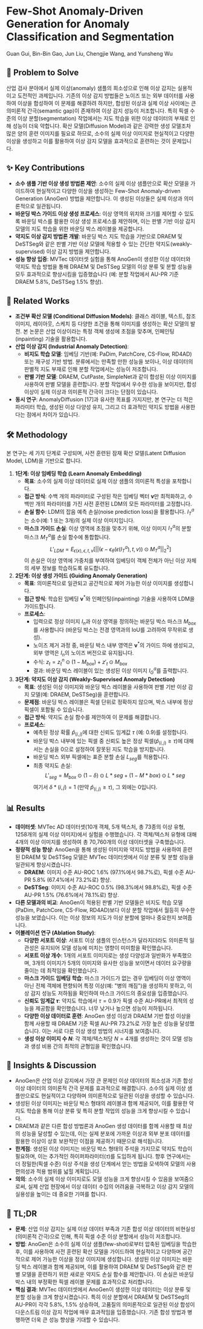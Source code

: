 # Few-Shot Anomaly-Driven Generation for Anomaly Classification and Segmentation

Guan Gui, Bin-Bin Gao, Jun Liu, Chengjie Wang, and Yunsheng Wu

## 🧩 Problem to Solve

산업 검사 분야에서 실제 이상(anomaly) 샘플의 희소성으로 인해 이상 감지는 실용적이고 도전적인 과제입니다. 기존의 이상 감지 방법들은 노이즈 또는 외부 데이터를 사용하여 이상을 합성하여 이 문제를 해결하려 하지만, 합성된 이상과 실제 이상 사이에는 큰 의미론적 간극(semantic gap)이 존재하여 이상 감지 성능이 저조합니다. 특히 픽셀 수준의 이상 분할(segmentation) 작업에서는 지도 학습을 위한 이상 데이터의 부재로 인해 성능이 더욱 약합니다. 확산 모델(Diffusion Model)과 같은 강력한 생성 모델조차 많은 양의 훈련 이미지를 필요로 하므로, 소수의 실제 이상 이미지로 현실적이고 다양한 이상을 생성하고 이를 활용하여 이상 감지 모델을 효과적으로 훈련하는 것이 문제입니다.

## ✨ Key Contributions

- **소수 샘플 기반 이상 생성 방법론 제안**: 소수의 실제 이상 샘플만으로 확산 모델을 가이드하여 현실적이고 다양한 이상을 생성하는 Few-Shot Anomaly-driven Generation (AnoGen) 방법을 제안합니다. 이 생성된 이상들은 실제 이상과 의미론적으로 일관됩니다.
- **바운딩 박스 가이드 이상 생성 프로세스**: 이상 영역의 위치와 크기를 제어할 수 있도록 바운딩 박스를 활용한 이상 생성 프로세스를 제안하며, 이는 판별 기반 이상 감지 모델의 지도 학습을 위한 바운딩 박스 레이블을 제공합니다.
- **약지도 이상 감지 방법론 개발**: 바운딩 박스 지도 학습을 기반으로 DRAEM 및 DeSTSeg와 같은 판별 기반 이상 모델에 적용할 수 있는 간단한 약지도(weakly-supervised) 이상 감지 방법을 제안합니다.
- **성능 향상 입증**: MVTec 데이터셋 실험을 통해 AnoGen이 생성한 이상 데이터와 약지도 학습 방법을 통해 DRAEM 및 DeSTSeg 모델의 이상 분류 및 분할 성능을 모두 효과적으로 향상시킴을 입증했습니다 (예: 분할 작업에서 AU-PR 기준 DRAEM 5.8%, DeSTSeg 1.5% 향상).

## 📎 Related Works

- **조건부 확산 모델 (Conditional Diffusion Models)**: 클래스 레이블, 텍스트, 참조 이미지, 레이아웃, 스케치 등 다양한 조건을 통해 이미지를 생성하는 확산 모델의 발전. 본 논문은 산업 이상이라는 특정 객체 생성에 초점을 맞추며, 인페인팅(inpainting) 기술을 활용합니다.
- **산업 이상 감지 (Industrial Anomaly Detection)**:
  - **비지도 학습 모델**: 임베딩 기반(예: PaDim, PatchCore, CS-Flow, RD4AD) 또는 재구성 기반 방법. 분류에서는 만족할 만한 성능을 보이나, 이상 데이터의 판별적 지도 부재로 인해 분할 작업에서는 성능이 저조합니다.
  - **판별 기반 모델**: DRAEM, CutPaste, SimpleNet과 같이 합성된 이상 이미지를 사용하여 판별 모델을 훈련합니다. 분할 작업에서 우수한 성능을 보이지만, 합성 이상이 실제 이상과 의미론적 간극이 크다는 단점이 있습니다.
- **동시 연구**: AnomalyDiffusion [17]과 유사한 목표를 가지지만, 본 연구는 더 적은 파라미터 학습, 생성된 이상 다양성 유지, 그리고 더 효과적인 약지도 방법을 사용한다는 점에서 차이가 있습니다.

## 🛠️ Methodology

본 연구는 세 가지 단계로 구성되며, 사전 훈련된 잠재 확산 모델(Latent Diffusion Model, LDM)을 기반으로 합니다.

1. **1단계: 이상 임베딩 학습 (Learn Anomaly Embedding)**
   - **목표**: 소수의 실제 이상 데이터로 실제 이상 샘플의 의미론적 특성을 포착합니다.
   - **접근 방식**: 수백 개의 파라미터로 구성된 작은 임베딩 벡터 $\mathbf{v}$만 최적화하고, 수백만 개의 파라미터를 가진 사전 훈련된 LDM의 모든 파라미터를 고정합니다.
   - **손실 함수**: LDM의 잡음 예측 손실(noise prediction loss)을 활용합니다. $I_{T}^{a}$는 소수(예: 1 또는 3개)의 실제 이상 이미지입니다.
   - **마스크 가이드 손실**: 이상 영역에 초점을 맞추기 위해, 이상 이미지 $I_{T}^{a}$의 분할 마스크 $M_{T}^{a}$를 손실 함수에 통합합니다.
     $$ L'_{LDM} = E_{\epsilon(x),\epsilon,t,v} [||(\epsilon - \epsilon_{\theta}(\epsilon(I_{T}^{a}), t, v)) \odot M_{T}^{a}||_{2}^{2}] $$
     이 손실은 이상 영역에 가중치를 부여하여 임베딩이 객체 전체가 아닌 이상 자체의 세부 정보를 학습하도록 유도합니다.
2. **2단계: 이상 생성 가이드 (Guiding Anomaly Generation)**
   - **목표**: 의미론적으로 일관되고 공간적으로 제어 가능한 이상 이미지를 생성합니다.
   - **접근 방식**: 학습된 임베딩 $\mathbf{v}^{*}$와 인페인팅(inpainting) 기술을 사용하여 LDM을 가이드합니다.
   - **프로세스**:
     - 입력으로 정상 이미지 $I_{n}$과 이상 영역을 정의하는 바운딩 박스 마스크 $M_{box}$를 사용합니다 (바운딩 박스는 전경 영역과의 IoU를 고려하여 무작위로 생성).
     - 노이즈 제거 과정 중, 바운딩 박스 내부 영역은 $\mathbf{v}^{*}$의 가이드 하에 생성되고, 외부 영역은 $I_{n}$의 노이즈 버전으로 유지됩니다.
     - 수식: $z_{t} = z_{t}^{n} \odot (1 - M_{box}) + z'_{t} \odot M_{box}$
     - 결과: 바운딩 박스 레이블이 있는 생성된 이상 이미지 $I_{G}^{a}$를 출력합니다.
3. **3단계: 약지도 이상 감지 (Weakly-Supervised Anomaly Detection)**
   - **목표**: 생성된 이상 이미지와 바운딩 박스 레이블을 사용하여 판별 기반 이상 감지 모델(예: DRAEM, DeSTSeg)을 훈련합니다.
   - **문제점**: 바운딩 박스 레이블은 픽셀 단위로 정확하지 않으며, 박스 내부에 정상 픽셀이 포함될 수 있습니다.
   - **접근 방식**: 약지도 손실 함수를 제안하여 이 문제를 해결합니다.
   - **프로세스**:
     - 예측된 정상 확률 $\hat{p}_{(i,j)}$에 대한 신뢰도 임계값 $\tau$ (예: 0.9)를 설정합니다.
     - 바운딩 박스 내부에 있는 픽셀 중 신뢰도 높은 정상 픽셀($\hat{p}_{(i,j)} \geq \tau$)에 대해서는 손실을 0으로 설정하여 잘못된 지도 학습을 방지합니다.
     - 바운딩 박스 외부 픽셀에는 표준 분할 손실 $L_{seg}$를 적용합니다.
     - 최종 약지도 손실:
       $$ L'_{seg} = M_{box} \odot (1-\delta) \odot L*{seg} + (1-M*{box}) \odot L*{seg} $$
       여기서 $\delta*{(i,j)} = 1$ (만약 $\hat{p}_{(i,j)} \geq \tau$), 그 외에는 $0$입니다.

## 📊 Results

- **데이터셋**: MVTec AD 데이터셋(10개 객체, 5개 텍스처, 총 73종의 이상 유형, 1258개의 실제 이상 이미지)에서 실험을 수행했습니다. 각 객체/텍스처 유형에 대해 4개의 이상 이미지를 생성하여 총 70,760개의 이상 데이터셋을 구축했습니다.
- **정량적 성능 향상**: AnoGen을 통해 생성된 이미지와 약지도 방법을 사용하여 훈련된 DRAEM 및 DeSTSeg 모델은 MVTec 데이터셋에서 이상 분류 및 분할 성능을 일관되게 향상시켰습니다.
  - **DRAEM**: 이미지 수준 AU-ROC 1.6% (97.1%에서 98.7%로), 픽셀 수준 AU-PR 5.8% (67.4%에서 73.2%로) 향상.
  - **DeSTSeg**: 이미지 수준 AU-ROC 0.5% (98.3%에서 98.8%로), 픽셀 수준 AU-PR 1.5% (76.6%에서 78.1%로) 향상.
- **다른 모델과의 비교**: AnoGen이 적용된 판별 기반 모델들은 비지도 학습 모델(PaDim, PatchCore, CS-Flow, RD4AD)보다 이상 분할 작업에서 월등히 우수한 성능을 보였습니다. 이는 이상 정보의 지도가 이상 분할에 얼마나 중요한지 보여줍니다.
- **어블레이션 연구 (Ablation Study)**:
  - **다양한 서포트 이상**: 서포트 이상 샘플의 인스턴스가 달라지더라도 의미론적 일관성은 유지되어 모델 성능에 미치는 영향이 미미함을 확인했습니다.
  - **서포트 이상 개수**: 1개의 서포트 이미지로는 생성 다양성과 일반화가 부족했으며, 3개의 이미지가 5개의 이미지와 유사한 성능을 보이면서 데이터 요구량을 줄이는 데 최적임을 확인했습니다.
  - **마스크 가이드 임베딩 학습**: 마스크 가이드가 없는 경우 임베딩이 이상 영역이 아닌 전체 객체에 편향되어 특정 이상(예: "병의 깨짐")을 생성하지 못하고, 이상 감지 성능도 저하됨을 확인하여 마스크 가이드의 중요성을 입증했습니다.
  - **신뢰도 임계값 $\tau$**: 약지도 학습에서 $\tau=0.9$가 픽셀 수준 AU-PR에서 최적의 성능을 제공함을 확인했습니다. 너무 낮거나 높으면 성능이 저하됩니다.
  - **다양한 이상 데이터로 훈련**: AnoGen 생성 이상과 DRAEM 기반 합성 이상을 함께 사용할 때 DRAEM 기준 픽셀 AU-PR 73.2%로 가장 높은 성능을 달성했습니다. 이는 서로 다른 이상 생성 방법의 시너지를 보여줍니다.
  - **생성 이상 이미지 수 $N$**: 각 객체/텍스처당 $N=4$개를 생성하는 것이 모델 성능과 생성 비용 간의 최적의 균형임을 확인했습니다.

## 🧠 Insights & Discussion

- AnoGen은 산업 이상 감지에서 가장 큰 문제인 이상 데이터의 희소성과 기존 합성 이상 데이터의 의미론적 간극 문제를 효과적으로 해결합니다. 소수의 실제 이상 샘플만으로도 현실적이고 다양하며 의미론적으로 일관된 이상을 생성할 수 있습니다.
- 생성된 이상 이미지는 바운딩 박스 형태의 레이블과 함께 제공되어, 이를 활용한 약지도 학습을 통해 이상 분류 및 특히 분할 작업의 성능을 크게 향상시킬 수 있습니다.
- DRAEM과 같은 다른 합성 방법론과 AnoGen 생성 데이터를 함께 사용할 때 최상의 성능을 달성할 수 있는데, 이는 실제 분포에 가까운 이상과 외부 분포 데이터를 활용한 이상이 상호 보완적인 이점을 제공하기 때문으로 해석됩니다.
- **한계점**: 생성된 이상 이미지는 바운딩 박스 형태의 주석을 가지므로 약지도 학습이 필요하며, 이는 추가적인 하이퍼파라미터($\tau$)를 도입하게 됩니다. 향후 연구에서는 더 정밀한(픽셀 수준) 이상 주석을 생성 단계에서 얻는 방법을 모색하여 모델의 사용 편의성과 적용 범위를 넓힐 계획입니다.
- **의의**: 소수의 실제 이상 이미지로도 모델 성능을 크게 향상시킬 수 있음을 보여줌으로써, 실제 산업 현장에서 이상 데이터 수집의 어려움을 극복하고 이상 감지 모델의 실용성을 높이는 데 중요한 기여를 합니다.

## 📌 TL;DR

- **문제**: 산업 이상 감지는 실제 이상 데이터 부족과 기존 합성 이상 데이터의 비현실성(의미론적 간극)으로 인해, 특히 픽셀 수준 이상 분할에서 성능이 저조합니다.
- **방법**: AnoGen은 소수의 실제 이상 샘플(few-shot)로부터 압축된 임베딩을 학습한 후, 이를 사용하여 사전 훈련된 확산 모델을 가이드하여 현실적이고 다양하며 공간적으로 제어 가능한 이상을 정상 이미지에 생성합니다. 생성된 이상 이미지는 바운딩 박스 레이블과 함께 제공되며, 이를 활용하여 DRAEM 및 DeSTSeg와 같은 판별 모델을 훈련하기 위한 새로운 약지도 손실 함수를 제안합니다. 이 손실은 바운딩 박스 내의 부정확한 픽셀 레이블 문제를 효과적으로 처리합니다.
- **핵심 결과**: MVTec 데이터셋에서 AnoGen이 생성한 이상 데이터는 이상 분류 및 분할 성능을 크게 향상시켰습니다. 특히 이상 분할에서 DRAEM 및 DeSTSeg의 AU-PR이 각각 5.8%, 1.5% 상승하여, 고품질의 의미론적으로 일관된 이상 합성이 다운스트림 이상 감지 작업에 매우 효과적임을 입증했습니다. 기존 합성 방법과 병행하면 더욱 큰 성능 향상을 기대할 수 있습니다.
